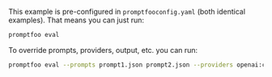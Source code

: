 This example is pre-configured in `promptfooconfig.yaml` (both identical examples). That means you can just run:

```sh
promptfoo eval
```

To override prompts, providers, output, etc. you can run:

```sh
promptfoo eval --prompts prompt1.json prompt2.json --providers openai:chat:gpt-3.5-turbo --output output.json
```
